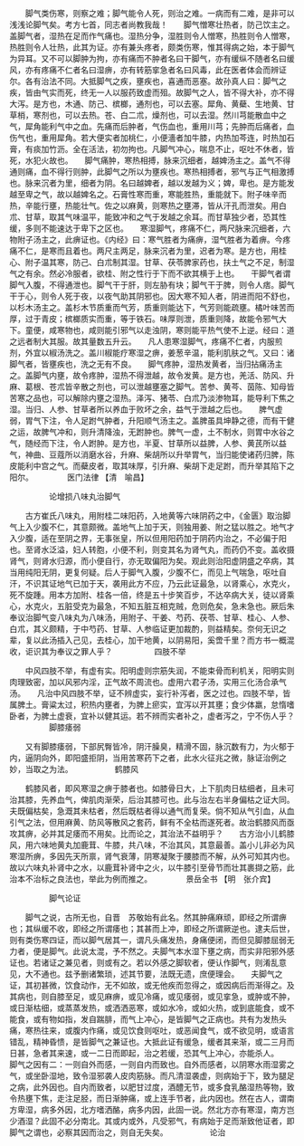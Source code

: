 <!-- { "loadSidebar": true } -->
　　脚气类伤寒，则察之难；脚气能令人死，则治之难。一病而有二难，是非可以浅浅论脚气矣。考方七首，同志者尚教我哉！　　脚气憎寒壮热者，防己饮主之。盖脚气者，湿热在足而作气痛也。湿热分争，湿胜则令人憎寒，热胜则令人憎寒，热胜则令人壮热，此其为证。亦有兼头疼者，颇类伤寒，惟其得病之始，本于脚气为异耳。又不可以脚肿为拘，亦有痛而不肿者名曰干脚气，亦有缓纵不随者名曰缓风，亦有疼痛不仁者名曰湿痹，亦有转筋挛急者名曰风毒，此在医者体会而辨证尔。各有治法不同。大抵脚气之疾，壅疾也，喜通而恶塞。故孙真人曰：脚气之疾，皆由气实而死，终无一人以服药致虚而殂。故脚气之人，皆不得大补，亦不得大泻。是方也，木通、防己、槟榔，通剂也，可以去塞。犀角、黄蘗、生地黄、甘草梢，寒剂也，可以去热。苍、白二朮，燥剂也，可以去湿。然川芎能散血中之气，犀角能利气中之血。先痛而后肿者，气伤血也，重用川芎；先肿而后痛者，血伤气也，重用犀角。若大便实者加桃仁，小便濇者加牛膝，内热加芩连，时热加石膏，有痰加竹沥。全在活法，初勿拘也。凡脚气冲心，喘息不止，呕吐不休者，皆死，水犯火故也。　　脚气痛肿，寒热相搏，脉来沉细者，越婢汤主之。盖气不得通则痛，血不得行则肿，此脚气之所以为壅疾也。寒热相搏者，邪气与正气相激搏也。脉来沉者为里，细者为阴。名曰越婢者，越以发越为义；婢，卑也。是方能发越至卑之气，故以越婢名之。石膏性寒而重，寒能胜热，重能就下。附子味辛而热，辛能行壅，热能壮气。佐之以麻黄，则寒热之壅滞，皆从汗孔而泄矣。用白朮、甘草，取其气味温平，能致冲和之气于发越之余耳。而甘草独少者，恐其性缓，多则不能速达于卑下之区也。　　寒湿脚气，疼痛不仁，两尺脉来沉细者，六物附子汤主之，此痹证也。《内经》曰：寒气胜者为痛痹，湿气胜者为着痹。今疼痛不仁，是寒而且着也。两尺主两足，脉来沉者为里，迟者为寒。是方也，用桂心、附子温其寒，防己、白朮制其湿。甘草、茯苓脾家药也，扶土气之不足，制湿气之有余。然必冷服者，欲桂、附之性行于下而不欲其横于上也。　　干脚气者谓脚气入腹，不得通泄也。脚气干于肝，则左胁有块；脚气干于脾，则令人痞。脚气干于心，则令人死于夜，以夜气助其阴邪也。因大寒不知人者，阴进而阳不舒也，以杉木汤主之。盖杉木节质重而气芳，质重则能达下，气芳则能疏壅。橘叶味苦而厚，过于青皮；槟榔质实而重，等于铁石。味厚则泄，质重则降，故能令邪气大下。童便，咸寒物也，咸则能引邪气以走浊阴，寒则能平热气使不上逆。经曰：道之远者制大其服。故其量数五升云。　　凡人患寒湿脚气，疼痛不仁者，内服煎剂，外宜以椒汤洗之。盖川椒能疗寒湿之痹，姜葱辛温，能利肌肤之气。又曰：诸脚气者，皆壅疾也，洗之无有不良。　　脚气疼肿，湿热发黄者，当归拈痛汤主之。盖脚气内壅，故令疼肿，湿热不得泄越，故令发黄。是方也，羌活、防风、升麻、葛根、苍朮皆辛散之剂也，可以泄越壅塞之脚气。苦参、黄芩、茵陈、知母皆苦寒之品也，可以解除内壅之湿热。泽泻、猪苓、白朮乃淡渗物耳，能导利下焦之湿。当归、人参、甘草者所以养血于败坏之余，益气于泄越之后也。　　脾气虚弱，胃气下注，令人足跗气肿者，升阳顺气汤主之。盖脾虽具坤静之德，而有干健之运，故脾气冲和，则升清降浊，无跗肿也。脾气一虚，土不制水，则胃中水谷之气，随经而下注，令人跗肿。是方也，半夏、甘草所以益脾，人参、黄芪所以益气，神曲、豆蔻所以消磨水谷，升麻、柴胡所以升举胃气，当归能使诸药归脾，陈皮能利中宫之气。而蘗皮者，取其味厚，引升麻、柴胡下走足跗，而升举其陷下之阳尔。
　　　　医门法律 【清　喻昌】

　　　　　论增损八味丸治脚气

　　古方崔氏八味丸，用附桂二味阳药，入地黄等六味阴药之中，《金匮》取治脚气上入少腹不仁，其意颇微。盖地气上加于天，则独用姜、附之猛以胜之。地气才入少腹，适在至阴之界，无事张皇，所以但用阳药加于阴药内治之，不必偏于阳也。至肾水泛溢，妇人转胞，小便不利，则变其名为肾气丸，而药仍不变。盖收摄肾气，则肾水归源，而小便自行，亦无取偏阳为矣。观此则治阳虚阴盛之卒病，其当用纯阳无阴，更复何疑。后人于脚气入腹，少腹不仁，而见上气喘急，呕吐自汗，不识其证地气已加于天，袭用此方不应，乃云此证最急，以肾乘心，水克火，死不旋踵。用本方加附、桂各一倍，终是五十步笑百步，不达卒病大关，徒以肾乘心，水克火，五脏受克为最急，不知五脏互相克贼，危则危矣，急未急也。厥后朱奉议治脚气变八味丸为八味汤，用附子、干姜、芍药、茯苓、甘草、桂心、人参、白朮，其义颇精，于中芍药、甘草、人参临证更加裁酌，则益精矣。奈何无识之辈，复以此汤插入己见，去桂心，加干地黄，以阴易阳，奚啻千里？而方书一概混收，讵识其为奉议之罪人乎？
　　　　　四肢不举

　　中风四肢不举，有虚有实。阳明虚则宗筋失润，不能束骨而利机关，阳明实则肉理致密，加以风邪内淫，正气故不周流也。虚用六君子汤，实用三化汤合承气汤。　　凡治中风四肢不举，证不辨虚实，妄行补泻者，医之过也。四肢不举，皆属脾土。膏粱太过，积热内壅者，为脾上瘀实，宜泻以开其壅；食少体羸，怠惰嗜卧者，为脾土虚衰，宜补以健其运。若不辨而实者补之，虚者泻之，宁不伤人乎？
　　　　　脚膝痿弱

　　又有脚膝痿弱，下部尻臀皆冷，阴汗臊臭，精滑不固，脉沉数有力，为火郁于内，逼阴向外，即阳盛拒阴，当用苦寒药下之者，此水火征兆之微，脉证治例之妙，当取之为法。
　　　　　鹤膝风

　　鹤膝风者，即风寒湿之痹于膝者也。如膝骨日大，上下肌肉日枯细者，且未可治其膝，先养血气，俾肌肉渐荣，后治其膝可也。此与治左右半身偏枯之证大同。夫既偏枯矣，急溉其未枯者，然后既枯者得以通气而复荣。倘不知从气引血，从血引气之法，但用麻黄、防风等散风之套药，鲜有不全枯而遂死者。故治鹤膝风而亟攻其痹，必并其足痿而不用矣。比而论之，其治法不益明乎？　　古方治小儿鹤膝风，用六味地黄丸加鹿茸、牛膝，共八味，不治其风，其意最善。盖小儿非必为风寒湿所痹，多因先天所禀，肾气衰薄，阴寒凝聚于腰膝而不解，从外可知其内也。故以六味丸补肾中之水，以鹿茸补肾中之火，以牛膝引至骨节而壮其裹撷之筋，此治本不治标之良法也，举此为例而推之。
　　　　景岳全书 【明　张介宾】

　　　　　脚气论证

　　脚气之说，古所无也，自晋　苏敬始有此名。然其肿痛麻顽，即经之所谓痹也；其纵缓不收，即经之所谓痿也；其甚而上冲，即经之所谓厥逆也。逮夫后世，则有类伤寒四证，而以脚气居其一，谓凡头痛发热，身痛便闭，而但见脚膝屈弱无力者，便是脚气。此说太混，予不然之。夫脚气本水湿下壅之病，而实非阳邪外感证也。若诸证之兼见者，则或有之。若以外感之脚软者，便认作脚气，则淆乱意见，大不通也。兹予删诸繁琐，述其节要，法既无遗，庶便理会。　　夫脚气之证，其初甚微，饮食动作，无不如故，或无他疾而忽得之，或因病后而渐得之。及其病也，则自膝至足，或见麻痹，或见冷痛，或见痿弱，或见挛急，或肿或不肿，或日渐枯细，或蒸蒸发热，或洒洒恶寒，或如水冷，或如火热，或到底能食，或不能食，或有物如指，发自踹腓，而气上冲心，是皆脚气之正病也。共有为发热头痛，寒热往来，或腹内作痛，或见饮食则呕吐，或恶闻食气，或不欲见明，或语言错乱，精神昏愦，是皆脚气之兼证也。大抵此证有缓急，缓者其来渐，或二三月而日甚，急者其来速，或一二日而即起，治之若缓，恐其气上冲心，亦能杀人。　　脚气之因有二：一则自外而感，一则自内而致也。自外而感者，以阴寒水雨湿雾之气，或坐卧湿地，致令湿邪袭人皮肉筋脉。而凡清湿袭虚，则病始于下，致为腿足之病，此外因也。自内而致者，以肥甘过度，酒醴无节，或多食乳酪湿热等物，致令热壅下焦，走注足胫，而日渐肿痛，或上连手节者，此内因也。然在古人，谓南方卑湿，病多外因，北方嗜洒酪，病多内因，此固一说。然北方亦有寒湿，南方岂少酒湿？此固不必分南北。其或内或外，凡受邪气，有病始于足而渐致他证者，即脚气之谓也，必察其因而治之，则自无失矣。
　　　　　论治

